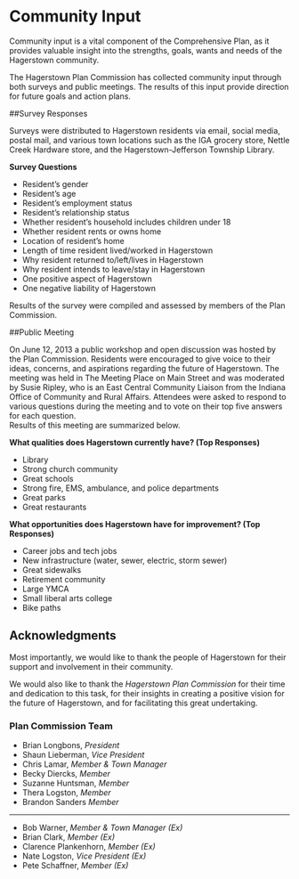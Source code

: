 # Community Input

Community input is a vital component of the Comprehensive Plan, as it provides valuable insight into the strengths, 
goals, wants and needs of the Hagerstown community.  

The Hagerstown Plan Commission has collected community input through both surveys and public meetings.  The results 
of this input provide direction for future goals and action plans.

##Survey Responses

Surveys were distributed to Hagerstown residents via email, social media, postal mail, and various town locations 
such as the IGA grocery store, Nettle Creek Hardware store, and the Hagerstown-Jefferson Township Library.  

**Survey Questions**

- Resident’s gender
- Resident’s age
- Resident’s employment status
- Resident’s relationship status
- Whether resident’s household includes children under 18
- Whether resident rents or owns home
- Location of resident’s home
- Length of time resident lived/worked in Hagerstown
- Why resident returned to/left/lives in Hagerstown
- Why resident intends to leave/stay in Hagerstown
- One positive aspect of Hagerstown
- One negative liability of Hagerstown

Results of the survey were compiled and assessed by members of the Plan Commission. 


##Public Meeting

On June 12, 2013 a public workshop and open discussion was hosted by the Plan Commission.  Residents were 
encouraged to give voice to their ideas, concerns, and aspirations regarding the future of Hagerstown.  The 
meeting was held in The Meeting Place on Main Street and was moderated by Susie Ripley, who is an East Central 
Community Liaison from the Indiana Office of Community and Rural Affairs.  Attendees were asked to 
respond to various questions during the meeting and to vote on their top five answers for each question.  
Results of this meeting are summarized below.

**What qualities does Hagerstown currently have? (Top Responses)**
- Library
- Strong church community
- Great schools
- Strong fire, EMS, ambulance, and police departments
- Great parks
- Great restaurants

**What opportunities does Hagerstown have for improvement? (Top Responses)**
- Career jobs and tech jobs
- New infrastructure (water, sewer, electric, storm sewer)
- Great sidewalks
- Retirement community
- Large YMCA
- Small liberal arts college
- Bike paths


## Acknowledgments

Most importantly, we would like to thank the people of Hagerstown for their support and involvement in their community.

We would also like to thank the *Hagerstown Plan Commission* for their time and dedication to this task, for their insights in creating a positive vision for the future of Hagerstown, and for facilitating this great undertaking. 

### Plan Commission Team

- Brian Longbons, *President*
- Shaun Lieberman, *Vice President*
- Chris Lamar, *Member & Town Manager*
- Becky Diercks, *Member*
- Suzanne Huntsman, *Member*
- Thera Logston, *Member*
- Brandon Sanders *Member*
- ---
- Bob Warner, *Member & Town Manager (Ex)*
- Brian Clark, *Member (Ex)*
- Clarence Plankenhorn, *Member (Ex)*
- Nate Logston, *Vice President (Ex)*
- Pete Schaffner, *Member (Ex)*